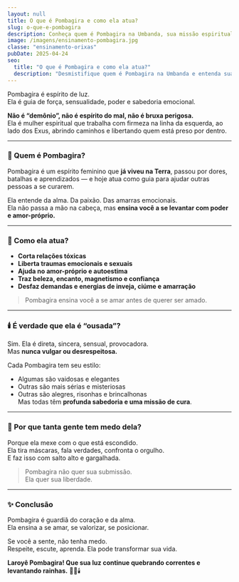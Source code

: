 ```yaml
---
layout: null
title: O que é Pombagira e como ela atua?
slug: o-que-e-pombagira
description: Conheça quem é Pombagira na Umbanda, sua missão espiritual e como ela atua na vida de quem a procura.
image: /imagens/ensinamento-pombagira.jpg
classe: "ensinamento-orixas"
pubDate: 2025-04-24
seo:
  title: "O que é Pombagira e como ela atua?"
  description: "Desmistifique quem é Pombagira na Umbanda e entenda sua força de proteção, amor-próprio e transformação."
---
```

Pombagira é espírito de luz.  
Ela é guia de força, sensualidade, poder e sabedoria emocional.

**Não é “demônio”, não é espírito do mal, não é bruxa perigosa.**  
Ela é mulher espiritual que trabalha com firmeza na linha da esquerda, ao lado dos Exus, abrindo caminhos e libertando quem está preso por dentro.

---

### 💋 Quem é Pombagira?

Pombagira é um espírito feminino que **já viveu na Terra**, passou por dores, batalhas e aprendizados — e hoje atua como guia para ajudar outras pessoas a se curarem.

Ela entende da alma. Da paixão. Das amarras emocionais.  
Ela não passa a mão na cabeça, mas **ensina você a se levantar com poder e amor-próprio.**

---

### 🌹 Como ela atua?

- **Corta relações tóxicas**
- **Liberta traumas emocionais e sexuais**
- **Ajuda no amor-próprio e autoestima**
- **Traz beleza, encanto, magnetismo e confiança**
- **Desfaz demandas e energias de inveja, ciúme e amarração**

> Pombagira ensina você a se amar antes de querer ser amado.

---

### 🕯️ É verdade que ela é “ousada”?

Sim. Ela é direta, sincera, sensual, provocadora.  
Mas **nunca vulgar ou desrespeitosa.**

Cada Pombagira tem seu estilo:  
- Algumas são vaidosas e elegantes  
- Outras são mais sérias e misteriosas  
- Outras são alegres, risonhas e brincalhonas  
Mas todas têm **profunda sabedoria e uma missão de cura**.

---

### 🧿 Por que tanta gente tem medo dela?

Porque ela mexe com o que está escondido.  
Ela tira máscaras, fala verdades, confronta o orgulho.  
E faz isso com salto alto e gargalhada.

> Pombagira não quer sua submissão.  
> Ela quer sua liberdade.

---

### ✨ Conclusão

Pombagira é guardiã do coração e da alma.  
Ela ensina a se amar, se valorizar, se posicionar.

Se você a sente, não tenha medo.  
Respeite, escute, aprenda. Ela pode transformar sua vida.

**Laroyê Pombagira! Que sua luz continue quebrando correntes e levantando rainhas.** 🌹🔥🕯️
